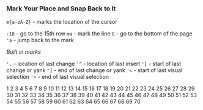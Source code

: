 ### Mark Your Place and Snap Back to It

`m{a-zA-Z}` - marks the location of the cursor

`:18` - go to the 15th row
`ma`  - mark the line
`G`   - go to the bottom of the page
`'a`  - jump back to the mark

_Built in marks_

`'.` - location of last change
`'^` - location of last insert
`'[` - start of last change or yank
`']` - end of last change or yank
`'<` - start of last visual selection
`'>` - end of last visual selection

1
2
3
4
5
6
7
8
9
10
11
12
13
14
15
16
17
18
19
20
21
22
23
24
25
26
27
28
29
30
31
32
33
34
35
36
37
38
39
40
41
42
43
44
45
46
47
48
49
50
51
52
53
54
55
56
57
58
59
60
61
62
63
64
65
66
67
68
69
70
